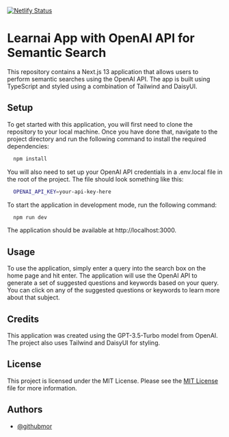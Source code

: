 [![Netlify Status](https://api.netlify.com/api/v1/badges/82e54673-00dc-422c-b501-b5132fdae6de/deploy-status)](https://app.netlify.com/sites/learnai-app/deploys)
# Learnai App with OpenAI API for Semantic Search

This repository contains a Next.js 13 application that allows users to perform semantic searches using the OpenAI API. The app is built using TypeScript and styled using a combination of Tailwind and DaisyUI.



## Setup

To get started with this application, you will first need to clone the repository to your local machine. Once you have done that, navigate to the project directory and run the following command to install the required dependencies:

```bash
  npm install
```
You will also need to set up your OpenAI API credentials in a .env.local file in the root of the project. The file should look something like this:

```bash
  OPENAI_API_KEY=your-api-key-here
```
To start the application in development mode, run the following command:

```bash
  npm run dev
```
The application should be available at http://localhost:3000.




## Usage

To use the application, simply enter a query into the search box on the home page and hit enter. The application will use the OpenAI API to generate a set of suggested questions and keywords based on your query. You can click on any of the suggested questions or keywords to learn more about that subject.

## Credits

This application was created using the GPT-3.5-Turbo model from OpenAI. The project also uses Tailwind and DaisyUI for styling.
## License

This project is licensed under the MIT License. Please see the [MIT License](https://choosealicense.com/licenses/mit/) file for more information.



## Authors

- [@githubmor](https://github.com/githubmor)

